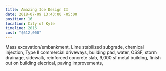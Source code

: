 ```yaml
---
title: Amazing Ice Design II
date: 2018-07-09 13:43:00 -05:00
position: 16
location: City of Kyle
timeline: 2016
cost: "$612,000"
---
```


Mass excavation/embankment, Lime stabilized subgrade, chemical injection, Type II commercial driveways, building pad, water, OSSF, storm drainage, sidewalk, reinforced concrete slab, 9,000 sf metal building, finish out on building elecrical, paving improvements,